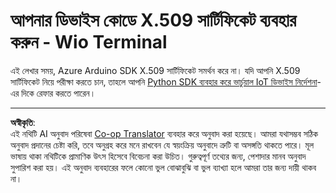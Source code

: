 <!--
CO_OP_TRANSLATOR_METADATA:
{
  "original_hash": "8a74f789f3c1bf41a13c007190360c19",
  "translation_date": "2025-08-27T12:16:17+00:00",
  "source_file": "2-farm/lessons/6-keep-your-plant-secure/wio-terminal-x509.md",
  "language_code": "bn"
}
-->
# আপনার ডিভাইস কোডে X.509 সার্টিফিকেট ব্যবহার করুন - Wio Terminal

এই লেখার সময়, Azure Arduino SDK X.509 সার্টিফিকেট সমর্থন করে না। যদি আপনি X.509 সার্টিফিকেট নিয়ে পরীক্ষা করতে চান, তাহলে আপনি [Python SDK ব্যবহার করে ভার্চুয়াল IoT ডিভাইস নির্দেশনা](single-board-computer-x509.md)-এর দিকে রেফার করতে পারেন।

---

**অস্বীকৃতি**:  
এই নথিটি AI অনুবাদ পরিষেবা [Co-op Translator](https://github.com/Azure/co-op-translator) ব্যবহার করে অনুবাদ করা হয়েছে। আমরা যথাসম্ভব সঠিক অনুবাদ প্রদানের চেষ্টা করি, তবে অনুগ্রহ করে মনে রাখবেন যে স্বয়ংক্রিয় অনুবাদে ত্রুটি বা অসঙ্গতি থাকতে পারে। মূল ভাষায় থাকা নথিটিকে প্রামাণিক উৎস হিসেবে বিবেচনা করা উচিত। গুরুত্বপূর্ণ তথ্যের জন্য, পেশাদার মানব অনুবাদ সুপারিশ করা হয়। এই অনুবাদ ব্যবহারের ফলে কোনো ভুল বোঝাবুঝি বা ভুল ব্যাখ্যা হলে আমরা তার জন্য দায়ী থাকব না।